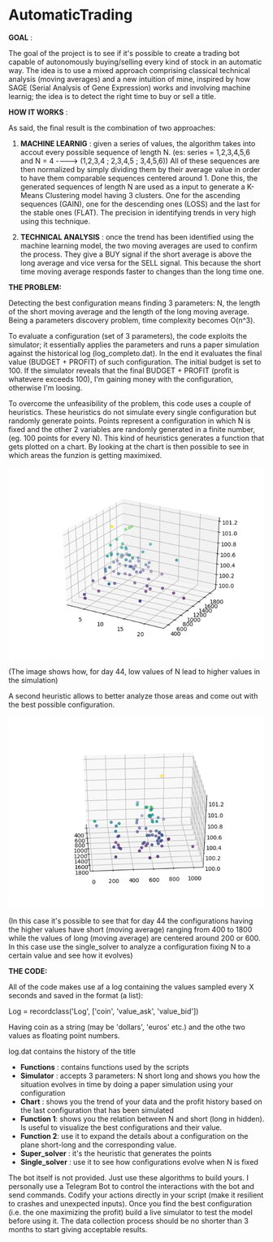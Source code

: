 # AutomaticTrading

**GOAL** :

The goal of the project is to see if it&#39;s possible to create a trading bot capable of autonomously buying/selling every kind of stock in an automatic way. The idea is to use a mixed approach comprising classical technical analysis (moving averages) and a new intuition of mine, inspired by how SAGE (Serial Analysis of Gene Expression) works and involving machine learnig; the idea is to detect the right time to buy or sell a title.

**HOW IT WORKS** :

As said, the final result is the combination of two approaches:

1. **MACHINE LEARNIG** : given a series of values, the algorithm takes into accout every possible sequence of  length N.
(es: series = 1,2,3,4,5,6 and N = 4 ----> (1,2,3,4 ; 2,3,4,5 ; 3,4,5,6))
All of these sequences are then normalized by simply dividing them by their average value in order to have them comparable sequences centered around 1.
Done this, the generated sequences of length N are used as a input to generate a K-Means Clustering model having 3 clusters. One for the ascending sequences (GAIN), one for the descending ones (LOSS) and the last for the stable ones (FLAT). The precision in identifying trends in very high using this technique.

2. **TECHNICAL ANALYSIS** : once the trend has been identified using the machine learning model, the two moving averages are used to confirm the process. They give a BUY signal if the short average is above the long average and vice versa for the SELL signal. This because the short time moving average responds faster to changes than the long time one.

**THE PROBLEM:**

Detecting the best configuration means finding 3 parameters: N, the length of the short moving average and the length of the long moving average. Being a parameters discovery problem, time complexity becomes O(n^3).

To evaluate a configuration (set of 3 parameters), the code exploits the simulator; it essentially applies the parameters and runs a paper simulation against the historical log (log_completo.dat). In the end it evaluates the final value (BUDGET + PROFIT) of such configuration. The initial budget is set to 100. If the simulator reveals that the final BUDGET + PROFIT (profit is whatevere exceeds 100), I&#39;m gaining money with the configuration, otherwise I&#39;m loosing.

To overcome the unfeasibility of the problem, this code uses a couple of heuristics. These heuristics do not simulate every single configuration but randomly generate points. Points represent a configuration in which N is fixed and the other 2 variables are randomly generated in a finite number, (eg. 100 points for every N).
This kind of heuristics generates a function that gets plotted on a chart. By looking at the chart is then possible to see in which areas the funzion is getting maximixed.

![Alt text](Figure_1.png?raw=true)

(The image shows how, for day 44, low values of N lead to higher values in the simulation)

A second heuristic allows to better analyze those areas and come out with the best possible configuration.

 ![Alt text](Figure_2.png?raw=true)
 
(In this case it&#39;s possible to see that for day 44 the configurations having the higher values have short (moving average) ranging from 400 to 1800 while the values of long (moving average) are centered around 200 or 600. In this case use the single\_solver to analyze a configuration fixing N to a certain value and see how it evolves)

**THE CODE:**

All of the code makes use af a log containing the values sampled every X seconds and saved in the format (a list):

Log = recordclass(&#39;Log&#39;, [&#39;coin&#39;, &#39;value\_ask&#39;, &#39;value\_bid&#39;])

Having coin as a string (may be 'dollars', 'euros' etc.) and the othe two values as floating point numbers.

log\.dat contains the history of the title

- **Functions** : contains functions used by the scripts
- **Simulator** : accepts 3 parameters: N short long and shows you how the situation evolves in time by doing a paper simulation using your configuration
- **Chart** : shows you the trend of your data and the profit history based on the last configuration that has been simulated
- **Function 1**: shows you the relation between N and short (long in hidden). Is useful to visualize the best configurations and their value.
- **Function 2**: use it to expand the details about a configuration on the plane short-long and the corresponding value.
- **Super\_solver** : it&#39;s the heuristic that generates the points
- **Single\_solver** : use it to see how configurations evolve when N is fixed

The bot itself is not provided. Just use these algorithms to build yours. I personally use a Telegram Bot to control the interactions with the bot and send commands. Codify your actions directly in your script (make it resilient to crashes and unexpected inputs).
Once you find the best configuration (i.e. the one maximizing the profit) build a live simulator to test the model before using it. The data collection process should be no shorter than 3 months to start giving acceptable results.
